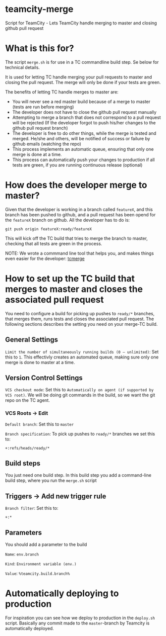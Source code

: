 # teamcity-merge
Script for TeamCity - Lets TeamCity handle merging to master and closing github pull request

# What is this for?
The script `merge.sh` is for use in a TC commandline build step. Se below for technical details.

It is used for letting TC handle merging your pull requests to master and closing the pull request.
The merge will only be done if your tests are green.

The benefits of letting TC handle merges to master are:
- You will never see a red master build because of a merge to master (tests are run before merging)
- The developer does not have to close the github pull request manually
- Attempting to merge a branch that does not correspond to a pull request will be rejected (If the developer forgot to push his/her changes to the github pull request branch)
- The developer is free to do other things, while the merge is tested and merged. He/she and others, will be notified of success or failure by github emails (watching the repo)
- This process implements an automatic queue, ensuring that only one merge is done at a time.
- This process can automatically push your changes to production if all tests are green, if you are running continuous release (optional)

# How does the developer merge to master?
Given that the developer is working in a branch called `featureX`, and this branch has been pushed to github,
and a pull request has been opend for the `featureX` branch on github. All the developer has to do is:
```
git push origin featureX:ready/featureX
```

This will kick off the TC build that tries to merge the branch to master, checking that all tests are green in the process.

NOTE: We wrote a commmand line tool that helps you, and makes things even easier for the developer: [tcmerge](https://github.com/e-conomic/tcmerge)

# How to set up the TC build that merges to master and closes the associated pull request
You need to configure a build for picking up pushes to `ready/*` branches, that merges them,
runs tests and closes the associated pull request.
The following sections describes the setting you need on your merge-TC build.

## General Settings
`Limit the number of simultaneously running builds (0 — unlimited)`: Set this to `1`. This effectivly creates an automated queue, making sure only one merge is done to master at a time.

## Version Control Settings
`VCS checkout mode`: Set this to `Automatically on agent (if supported by VCS root)`. We will be doing git commands in the build, so we want the git repo on the TC agent.

### VCS Roots -> Edit

`Default branch`: Set this to `master`

`Branch specification`: To pick up pushes to `ready/*` branches we set this to:
```
+:refs/heads/ready/*
```

## Build steps

You just need one build step. In this build step you add a command-line build step, where you run the `merge.sh` script


## Triggers -> Add new trigger rule
`Branch filter`: Set this to:
```
+:*
```

## Parameters
You should add a parameter to the build

`Name`: `env.branch`

`Kind`: `Environment variable (env.)`

`Value`: `%teamcity.build.branch%`

# Automatically deploying to production

For inspiration you can see how we deploy to production in the `deploy.sh` script. Basically any commit made to the
`master`-branch by Teamcity is automatically deployed.